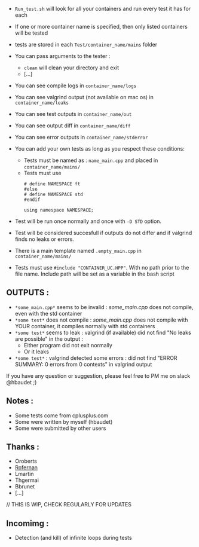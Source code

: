 - `Run_test.sh` will look for all your containers and run every test it has for each
- If one or more container name is specified, then only listed containers will be tested
- tests are stored in each `Test/container_name/mains` folder
- You can pass arguments to the tester :
	- `clean` will clean your directory and exit
	- [...]
- You can see compile logs in `container_name/logs`
- You can see valgrind output (not available on mac os) in `container_name/leaks`
- You can see test outputs in `container_name/out`
- You can see output diff in `container_name/diff`
- You can see error outputs in `container_name/stderror`

- You can add your own tests as long as you respect these conditions:
	- Tests must be named as : `name_main.cpp` and placed in `container_name/mains/`
	- Tests must use
		```#ifndef STD
		# define NAMESPACE ft
		#else
		# define NAMESPACE std
		#endif
	
		using namespace NAMESPACE;

- Test will be run once normally and once with `-D STD` option.
- Test will be considered succesfull if outputs do not differ and if valgrind finds no leaks or errors.
- There is a main template named `.empty_main.cpp` in `container_name/mains/`
- Tests must use `#include "CONTAINER_UC.HPP"`. With no path prior to the file name. Include path will be set as a variable in the bash script

## OUTPUTS :

- `*some_main.cpp*` seems to be invalid : *some_main.cpp* does not compile, even with the std container
- `*some test*` does not compile : *some_main.cpp* does not compile with YOUR container, it compiles normally with std containers
- `*some test*` seems to leak : valgrind (if available) did not find "No leaks are possible" in the output :
	- Either program did not exit normally
	- Or it leaks
- `*some test*` : valgrind detected some errors : did not find "ERROR SUMMARY: 0 errors from 0 contexts" in valgrind output

If you have any question or suggestion, please feel free to PM me on slack @hbaudet ;)

##  Notes :

- Some tests come from cplusplus.com
- Some were written by myself (hbaudet)
- Some were submitted by other users

## Thanks :

- Oroberts
- [Rofernan](http://github.com/rofernan42)
- Lmartin
- Thgermai
- Bbrunet
- [...]

// THIS IS WIP, CHECK REGULARLY FOR UPDATES

## Incomimg :
- Detection (and kill) of infinite loops during tests
